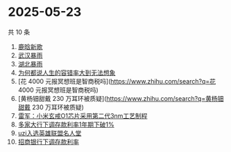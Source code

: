 # 2025-05-23

共 10 条

<!-- BEGIN -->
<!-- 最后更新时间 Fri May 23 2025 14:16:40 GMT+0800 (China Standard Time) -->

1. [鹿晗新歌](https://www.zhihu.com/search?q=鹿晗新歌)
1. [武汉暴雨](https://www.zhihu.com/search?q=武汉暴雨)
1. [湖北暴雨](https://www.zhihu.com/search?q=湖北暴雨)
1. [为何都说人生的容错率大到无法想象](https://www.zhihu.com/search?q=为何都说人生的容错率大到无法想象)
1. [花 4000 元报冥想班是智商税吗](https://www.zhihu.com/search?q=花 4000
   元报冥想班是智商税吗)
1. [黄杨钿甜戴 230 万耳环被质疑](https://www.zhihu.com/search?q=黄杨钿甜戴 230
   万耳环被质疑)
1. [雷军：小米玄戒O1芯片采用第二代3nm工艺制程](https://www.zhihu.com/search?q=雷军：小米玄戒O1芯片采用第二代3nm工艺制程)
1. [多家大行下调存款利率1年期下破1%](https://www.zhihu.com/search?q=多家大行下调存款利率1年期下破1%)
1. [uzi入选英雄联盟名人堂](https://www.zhihu.com/search?q=uzi入选英雄联盟名人堂)
1. [招商银行下调存款利率](https://www.zhihu.com/search?q=招商银行下调存款利率)

<!-- END -->
